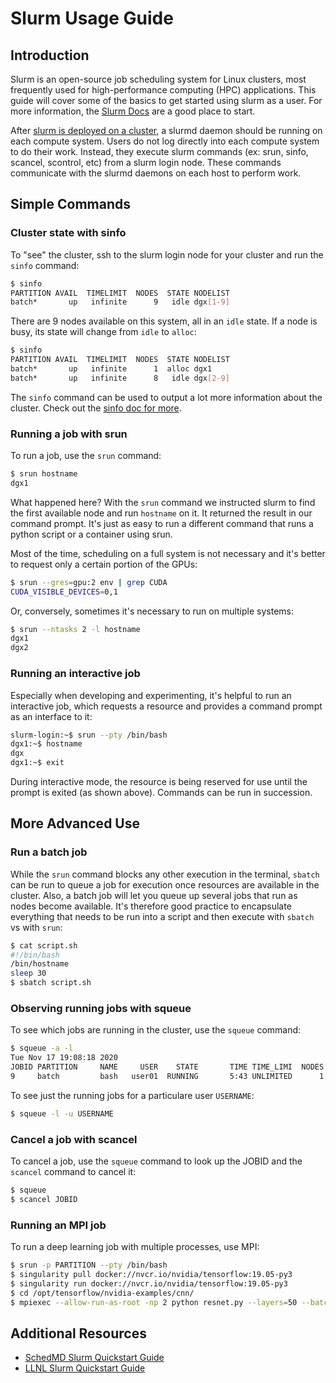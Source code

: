 Slurm Usage Guide
===

## Introduction

Slurm is an open-source job scheduling system for Linux clusters, most frequently used for high-performance computing (HPC) applications. This guide will cover some of the basics to get started using slurm as a user. For more information, the [Slurm Docs](https://slurm.schedmd.com/documentation.html) are a good place to start.

After [slurm is deployed on a cluster](./README.md), a slurmd daemon should be running on each compute system. Users do not log directly into each compute system to do their work. Instead, they execute slurm commands (ex: srun, sinfo, scancel, scontrol, etc) from a slurm login node. These commands communicate with the slurmd daemons on each host to perform work.

## Simple Commands

### Cluster state with sinfo

To "see" the cluster, ssh to the slurm login node for your cluster and run the `sinfo` command:

```sh
$ sinfo
PARTITION AVAIL  TIMELIMIT  NODES  STATE NODELIST
batch*       up   infinite      9   idle dgx[1-9]
```

There are 9 nodes available on this system, all in an `idle` state. If a node is busy, its state will change from `idle` to `alloc`:

```sh
$ sinfo
PARTITION AVAIL  TIMELIMIT  NODES  STATE NODELIST
batch*       up   infinite      1  alloc dgx1
batch*       up   infinite      8   idle dgx[2-9]
```

The `sinfo` command can be used to output a lot more information about the cluster. Check out the [sinfo doc for more](https://slurm.schedmd.com/sinfo.html).

### Running a job with srun

To run a job, use the `srun` command:

```sh
$ srun hostname
dgx1
```

What happened here? With the `srun` command we instructed slurm to find the first available node and run `hostname` on it. It returned the result in our command prompt. It's just as easy to run a different command that runs a python script or a container using srun.

Most of the time, scheduling on a full system is not necessary and it's better to request only a certain portion of the GPUs:

```sh
$ srun --gres=gpu:2 env | grep CUDA
CUDA_VISIBLE_DEVICES=0,1
```

Or, conversely, sometimes it's necessary to run on multiple systems:

```sh
$ srun --ntasks 2 -l hostname
dgx1
dgx2
```

### Running an interactive job

Especially when developing and experimenting, it's helpful to run an interactive job, which requests a resource and provides a command prompt as an interface to it:

```sh
slurm-login:~$ srun --pty /bin/bash
dgx1:~$ hostname
dgx
dgx1:~$ exit
```

During interactive mode, the resource is being reserved for use until the prompt is exited (as shown above). Commands can be run in succession.

## More Advanced Use

### Run a batch job

While the `srun` command blocks any other execution in the terminal, `sbatch` can be run to queue a job for execution once resources are available in the cluster. Also, a batch job will let you queue up several jobs that run as nodes become available. It's therefore good practice to encapsulate everything that needs to be run into a script and then execute with `sbatch` vs with `srun`:

```sh
$ cat script.sh
#!/bin/bash
/bin/hostname
sleep 30
$ sbatch script.sh
```

### Observing running jobs with squeue

To see which jobs are running in the cluster, use the `squeue` command:

```sh
$ squeue -a -l
Tue Nov 17 19:08:18 2020
JOBID PARTITION     NAME     USER    STATE       TIME TIME_LIMI  NODES NODELIST(REASON)
9     batch         bash   user01  RUNNING       5:43 UNLIMITED      1 dgx1
```

To see just the running jobs for a particulare user `USERNAME`:

```sh
$ squeue -l -u USERNAME
```

### Cancel a job with scancel

To cancel a job, use the `squeue` command to look up the JOBID and the `scancel` command to cancel it:

```sh
$ squeue
$ scancel JOBID
```

### Running an MPI job

To run a deep learning job with multiple processes, use MPI:

```sh
$ srun -p PARTITION --pty /bin/bash
$ singularity pull docker://nvcr.io/nvidia/tensorflow:19.05-py3
$ singularity run docker://nvcr.io/nvidia/tensorflow:19.05-py3
$ cd /opt/tensorflow/nvidia-examples/cnn/
$ mpiexec --allow-run-as-root -np 2 python resnet.py --layers=50 --batch_size=32 --precision=fp16 --num_iter=50
```

## Additional Resources

* [SchedMD Slurm Quickstart Guide](https://slurm.schedmd.com/quickstart.html)
* [LLNL Slurm Quickstart Guide](https://hpc.llnl.gov/banks-jobs/running-jobs/slurm-quick-start-guide)
